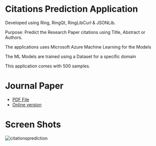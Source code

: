 Citations Prediction Application
================================

Developed using Ring, RingQt, RingLibCurl & JSONLib.

Purpose: Predict the Research Paper citations using Title, Abstract or Authors.

The applications uses Microsoft Azure Machine Learning for the Models

The ML Models are trained using a Dataset for a specific domain 

This application comes with 500 samples.

# Journal Paper

* [PDF File](https://downloads.hindawi.com/journals/bmri/2022/2239152.pdf)
* [Online version](https://www.hindawi.com/journals/bmri/2022/2239152/)


# Screen Shots

![citationsprediction](https://raw.githubusercontent.com/ring-lang/ring/master/applications/citationsprediction/images/predictionapp1.png)
